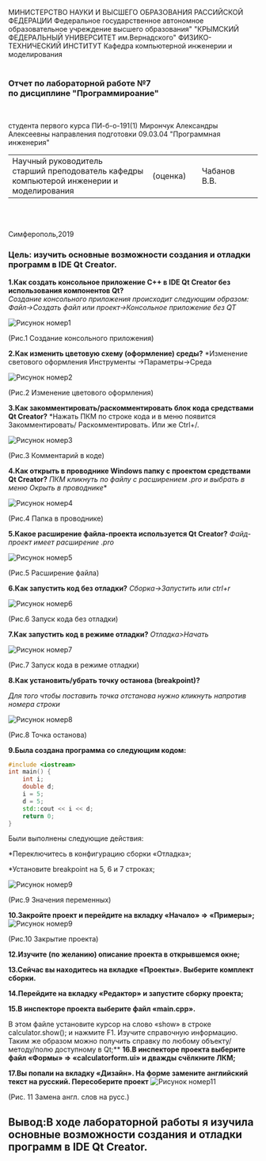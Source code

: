 МИНИСТЕРСТВО НАУКИ И ВЫСШЕГО ОБРАЗОВАНИЯ РАССИЙСКОЙ ФЕДЕРАЦИИ
Федеральное государственное автономное образовательное учреждение высшего образования"
"КРЫМСКИЙ ФЕДЕРАЛЬНЫЙ УНИВЕРСИТЕТ им.Вернадского"
ФИЗИКО-ТЕХНИЧЕСКИЙ ИНСТИТУТ 
Кафедра компьютерной инженерии и моделирования
<br/><br/>

### Отчет по лабораторной работе №7<br/> по дисциплине "Программироание"
<br/>

студента первого курса ПИ-б-о-191(1)
Мирончук Александры Алексеевны
направления подготовки 09.03.04 "Программная инженерия"
<br/>

<table>
<tr><td>Научный руководитель<br/>старший преподователь кафедры<br/>компьютерой инженерии и моделирования<br/>
<td/>(оценка)<td/>
<td/>Чабанов В.В.<td/>
</tr>
</table>
<br/><br/>

Симферополь,2019


### Цель: изучить основные возможности создания и отладки программ в IDE Qt Creator.

**1.Как создать консольное приложение С++ в IDE Qt Creator без использования компонентов Qt?<br/>**
*Создание консольного приложения происходит следующим образом: Файл->Создать файл или проект->Консольное приложение без QT*

![Рисунок номер1](https://github.com/Sasha1214/Practic/blob/master/scr-7/H5gLXWHvjRs.jpg?raw=true)

(Рис.1 Создание консольного приложения)

**2.Как изменить цветовую схему (оформление) среды?**
*Изменение светового оформления Инструменты ->Параметры->Среда 

![Рисунок номер2](https://github.com/Sasha1214/Practic/blob/master/scr-7/zoLWQzWfePo.jpg?raw=true)

(Рис.2 Изменение цветового оформления)

**3.Как закомментировать/раскомментировать блок кода средствами Qt Creator?**
*Нажать ПКМ по строке кода и в меню появится Закомментировать/ Раскомментировать. Или же Ctrl+/.

![Рисунок номер3](https://github.com/Sasha1214/Practic/blob/master/scr-7/-rT8zQ439Gc.jpg?raw=true)

(Рис.3 Комментарий в коде)



**4.Как открыть в проводнике Windows папку с проектом средствами Qt Creator?**
*ПКМ кликнуть по файлу с расширением .pro и выбрать в меню Окрыть в проводнике**

![Рисунок номер4](https://github.com/Sasha1214/Practic/blob/master/scr-7/JhRR8Bw5vm8.jpg?raw=true)

(Рис.4 Папка в проводнике)

**5.Какое расширение файла-проекта используется Qt Creator?**
*Файд-проект имеет расширение .pro*

![Рисунок номер5](https://github.com/Sasha1214/Practic/blob/master/scr-7/W-FBvzTUg5M.jpg?raw=true)

(Рис.5 Расширение файла)


**6.Как запустить код без отладки?**
*Сборка->Запустить или ctrl+r*

![Рисунок номер6](https://github.com/Sasha1214/Practic/blob/master/scr-7/qNlXvvGBptg.jpg?raw=true)

(Рис.6 Запуск кода без отладки)

**7.Как запустить код в режиме отладки?**
*Отладка>Начать*

![Рисунок номер7](https://github.com/Sasha1214/Practic/blob/master/scr-7/v9oDx6DJqhg.jpg?raw=true)

(Рис.7 Запуск кода в режиме отладки)

**8.Как установить/убрать точку останова (breakpoint)?**

*Для того чтобы поставить точка отстанова нужно кликнуть напротив номера строки*

![Рисунок номер8](https://github.com/Sasha1214/Practic/blob/master/scr-7/NSCusDYZidY.jpg?raw=true)

(Рис.8 Точка останова)

**9.Была создана программа со следующим кодом:**
```cpp
#include <iostream>
int main() {
    int i;
    double d;
    i = 5;
    d = 5;
    std::cout << i << d;
    return 0;
}
```
Были выполнены следующие действия:

*Переключитесь в конфигурацию сборки «Отладка»;

*Установите breakpoint на 5, 6 и 7 строках;


![Рисунок номер9](https://github.com/Sasha1214/Practic/blob/master/scr-7/q9jcJF2IrlY.jpg?raw=true)

(Рис.9 Значения переменных)


**10.Закройте проект и перейдите на вкладку «Начало» => «Примеры»;**
![Рисунок номер9](https://github.com/Sasha1214/Practic/blob/master/scr-7/yBMyLATwd24.jpg?raw=true)

(Рис.10 Закрытие проекта)

**12.Изучите (по желанию) описание проекта в открывшемся окне;**

**13.Сейчас вы находитесь на вкладке «Проекты». Выберите комплект сборки.**

**14.Перейдите на вкладку «Редактор» и запустите сборку проекта;**

**15.В инспекторе проекта выберите файл «main.cpp».**

В этом файле установите курсор на слово «show» в строке calculator.show(); и нажмите F1.
Изучите справочную информацию. Таким же образом можно получить справку по любому объекту/методу/полю доступному в Qt;**
**16.В инспекторе проекта выберите файл «Формы» => «calculatorform.ui» и дважды счёлкните ЛКМ;**

**17.Вы попали на вкладку «Дизайн». На форме замените английский текст на русский. Пересоберите проект**
![Рисунок номер11](https://github.com/Sasha1214/Practic/blob/master/scr-7/1SoG5zcF0tU.jpg?raw=true)

(Рис. 11 Замена англ. слов на русс.)

## Вывод:В ходе лабораторной работы я изучила основные возможности создания и отладки программ в IDE Qt Creator.
